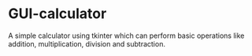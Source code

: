 # GUI-calculator
A simple calculator using tkinter which can perform basic operations like addition, multiplication, division and subtraction.
